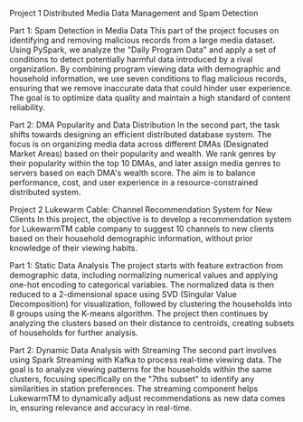 Project 1
Distributed Media Data Management and Spam Detection

Part 1: Spam Detection in Media Data This part of the project focuses on identifying and removing malicious records from a large media dataset. Using PySpark, we analyze the "Daily Program Data" and apply a set of conditions to detect potentially harmful data introduced by a rival organization. By combining program viewing data with demographic and household information, we use seven conditions to flag malicious records, ensuring that we remove inaccurate data that could hinder user experience. The goal is to optimize data quality and maintain a high standard of content reliability.

Part 2: DMA Popularity and Data Distribution In the second part, the task shifts towards designing an efficient distributed database system. The focus is on organizing media data across different DMAs (Designated Market Areas) based on their popularity and wealth. We rank genres by their popularity within the top 10 DMAs, and later assign media genres to servers based on each DMA's wealth score. The aim is to balance performance, cost, and user experience in a resource-constrained distributed system.

Project 2
Lukewarm Cable: Channel Recommendation System for New Clients
In this project, the objective is to develop a recommendation system for LukewarmTM cable company to suggest 10 channels to new clients based on their household demographic information, without prior knowledge of their viewing habits.

Part 1: Static Data Analysis The project starts with feature extraction from demographic data, including normalizing numerical values and applying one-hot encoding to categorical variables. The normalized data is then reduced to a 2-dimensional space using SVD (Singular Value Decomposition) for visualization, followed by clustering the households into 8 groups using the K-means algorithm. The project then continues by analyzing the clusters based on their distance to centroids, creating subsets of households for further analysis.

Part 2: Dynamic Data Analysis with Streaming The second part involves using Spark Streaming with Kafka to process real-time viewing data. The goal is to analyze viewing patterns for the households within the same clusters, focusing specifically on the "7ths subset" to identify any similarities in station preferences. The streaming component helps LukewarmTM to dynamically adjust recommendations as new data comes in, ensuring relevance and accuracy in real-time.
